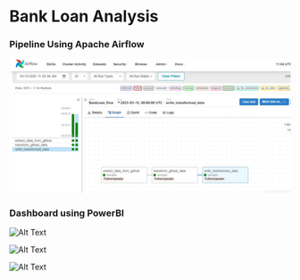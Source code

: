 
# Bank Loan Analysis 
### Pipeline Using Apache Airflow
![Alt Text](https://github.com/Punam918/BankLoanAnalysis/blob/master/Images/airflow4.jpg?raw=true)

### Dashboard using PowerBI
![Alt Text](https://github.com/Punam918/BankLoanInsights/blob/master/BI_Dashboard_Images/Summary.jpg?raw=true)

![Alt Text](https://github.com/Punam918/BankLoanInsights/blob/master/BI_Dashboard_Images/Overview.jpg?raw=true)

![Alt Text](https://github.com/Punam918/BankLoanInsights/blob/master/BI_Dashboard_Images/Details.jpg?raw=true)
